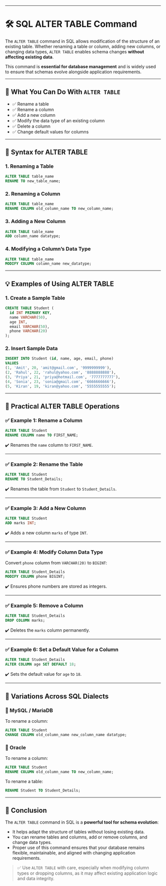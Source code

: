 
---
# 🛠️ SQL ALTER TABLE Command

The `ALTER TABLE` command in SQL allows modification of the structure of an existing table. Whether renaming a table or column, adding new columns, or changing data types, `ALTER TABLE` enables schema changes **without affecting existing data**.

This command is **essential for database management** and is widely used to ensure that schemas evolve alongside application requirements.

---

## 🎯 What You Can Do With `ALTER TABLE`

- ✅ Rename a table
- ✅ Rename a column
- ✅ Add a new column
- ✅ Modify the data type of an existing column
- ✅ Delete a column
- ✅ Change default values for columns

---

## 🔧 Syntax for ALTER TABLE

### 1. Renaming a Table

```sql
ALTER TABLE table_name
RENAME TO new_table_name;
````

### 2. Renaming a Column

```sql
ALTER TABLE table_name
RENAME COLUMN old_column_name TO new_column_name;
```

### 3. Adding a New Column

```sql
ALTER TABLE table_name
ADD column_name datatype;
```

### 4. Modifying a Column’s Data Type

```sql
ALTER TABLE table_name
MODIFY COLUMN column_name new_datatype;
```

---

## 💡 Examples of Using ALTER TABLE

### 1. Create a Sample Table

```sql
CREATE TABLE Student (
  id INT PRIMARY KEY,
  name VARCHAR(50),
  age INT,
  email VARCHAR(50),
  phone VARCHAR(20)
);
```

### 2. Insert Sample Data

```sql
INSERT INTO Student (id, name, age, email, phone) 
VALUES 
(1, 'Amit', 20, 'amit@gmail.com', '9999999999'),
(2, 'Rahul', 22, 'rahul@yahoo.com', '8888888888'),
(3, 'Priya', 21, 'priya@hotmail.com', '7777777777'),
(4, 'Sonia', 23, 'sonia@gmail.com', '6666666666'),
(5, 'Kiran', 19, 'kiran@yahoo.com', '5555555555');
```

---

## 📝 Practical ALTER TABLE Operations

### ✅ Example 1: Rename a Column

```sql
ALTER TABLE Student 
RENAME COLUMN name TO FIRST_NAME;
```

✔️ Renames the `name` column to `FIRST_NAME`.

---

### ✅ Example 2: Rename the Table

```sql
ALTER TABLE Student 
RENAME TO Student_Details;
```

✔️ Renames the table from `Student` to `Student_Details`.

---

### ✅ Example 3: Add a New Column

```sql
ALTER TABLE Student 
ADD marks INT;
```

✔️ Adds a new column `marks` of type `INT`.

---

### ✅ Example 4: Modify Column Data Type

Convert `phone` column from `VARCHAR(20)` to `BIGINT`:

```sql
ALTER TABLE Student_Details
MODIFY COLUMN phone BIGINT;
```

✔️ Ensures phone numbers are stored as integers.

---

### ✅ Example 5: Remove a Column

```sql
ALTER TABLE Student_Details
DROP COLUMN marks;
```

✔️ Deletes the `marks` column permanently.

---

### ✅ Example 6: Set a Default Value for a Column

```sql
ALTER TABLE Student_Details
ALTER COLUMN age SET DEFAULT 18;
```

✔️ Sets the default value for `age` to `18`.

---

## 🔄 Variations Across SQL Dialects

### 📌 MySQL / MariaDB

To rename a column:

```sql
ALTER TABLE Student
CHANGE COLUMN old_column_name new_column_name datatype;
```

### 📌 Oracle

To rename a column:

```sql
ALTER TABLE Student
RENAME COLUMN old_column_name TO new_column_name;
```

To rename a table:

```sql
RENAME Student TO Student_Details;
```

---

## 🧠 Conclusion

The `ALTER TABLE` command in SQL is a **powerful tool for schema evolution**:

* It helps adapt the structure of tables without losing existing data.
* You can rename tables and columns, add or remove columns, and change data types.
* Proper use of this command ensures that your database remains flexible, maintainable, and aligned with changing application requirements.

> ✅ Use `ALTER TABLE` with care, especially when modifying column types or dropping columns, as it may affect existing application logic and data integrity.

```